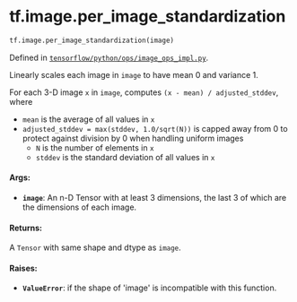 <div itemscope itemtype="http://developers.google.com/ReferenceObject">
<meta itemprop="name" content="tf.image.per_image_standardization" />
<meta itemprop="path" content="Stable" />
</div>

# tf.image.per_image_standardization

``` python
tf.image.per_image_standardization(image)
```



Defined in [`tensorflow/python/ops/image_ops_impl.py`](/code/stable/tensorflow/python/ops/image_ops_impl.py).

Linearly scales each image in `image` to have mean 0 and variance 1.

For each 3-D image `x` in `image`, computes `(x - mean) / adjusted_stddev`,
where

- `mean` is the average of all values in `x`
- `adjusted_stddev = max(stddev, 1.0/sqrt(N))` is capped away from 0 to
  protect against division by 0 when handling uniform images
  - `N` is the number of elements in `x`
  - `stddev` is the standard deviation of all values in `x`

#### Args:

* <b>`image`</b>: An n-D Tensor with at least 3 dimensions, the last 3 of which are the
    dimensions of each image.


#### Returns:

A `Tensor` with same shape and dtype as `image`.


#### Raises:

* <b>`ValueError`</b>: if the shape of 'image' is incompatible with this function.